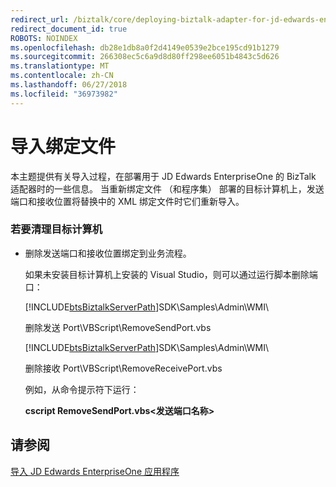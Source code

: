 ```yaml
---
redirect_url: /biztalk/core/deploying-biztalk-adapter-for-jd-edwards-enterpriseone/
redirect_document_id: true
ROBOTS: NOINDEX
ms.openlocfilehash: db28e1db8a0f2d4149e0539e2bce195cd91b1279
ms.sourcegitcommit: 266308ec5c6a9d8d80ff298ee6051b4843c5d626
ms.translationtype: MT
ms.contentlocale: zh-CN
ms.lasthandoff: 06/27/2018
ms.locfileid: "36973982"
---
```

# <a name="importing-binding-files"></a>导入绑定文件
本主题提供有关导入过程，在部署用于 JD Edwards EnterpriseOne 的 BizTalk 适配器时的一些信息。 当重新绑定文件 （和程序集） 部署的目标计算机上，发送端口和接收位置将替换中的 XML 绑定文件时它们重新导入。  
  
### <a name="to-clean-the-target-computer"></a>若要清理目标计算机  
  
- 删除发送端口和接收位置绑定到业务流程。  
  
   如果未安装目标计算机上安装的 Visual Studio，则可以通过运行脚本删除端口：  
  
   [!INCLUDE[btsBiztalkServerPath](../includes/btsbiztalkserverpath-md.md)]SDK\Samples\Admin\WMI\  
  
   删除发送 Port\VBScript\RemoveSendPort.vbs  
  
   [!INCLUDE[btsBiztalkServerPath](../includes/btsbiztalkserverpath-md.md)]SDK\Samples\Admin\WMI\  
  
   删除接收 Port\VBScript\RemoveReceivePort.vbs  
  
   例如，从命令提示符下运行：  
  
   **cscript RemoveSendPort.vbs\<发送端口名称\>**  
  
## <a name="see-also"></a>请参阅  
 [导入 JD Edwards EnterpriseOne 应用程序](../core/deploying-biztalk-adapter-for-jd-edwards-enterpriseone.md)